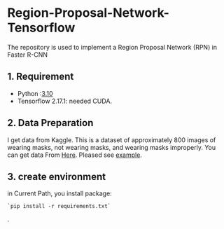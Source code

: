 # Region-Proposal-Network-Tensorflow
The repository is used to implement a Region Proposal Network (RPN) in Faster R-CNN

## 1. Requirement
* Python :[3.10](https://www.python.org/downloads/release/python-31016/)
* Tensorflow 2.17.1: needed CUDA.


## 2. Data Preparation

I get data from Kaggle. This is a dataset of approximately 800 images of wearing masks, not wearing masks, and wearing masks improperly.
You can get data From [Here](https://www.kaggle.com/datasets/andrewmvd/face-mask-detection). Pleased see [example](https://github.com/thanhhoai2k4/Region-Proposal-Network-Tensorflow/tree/main/data_training).

## 3. create environment

in Current Path, you install package:

    `pip install -r requirements.txt`

.